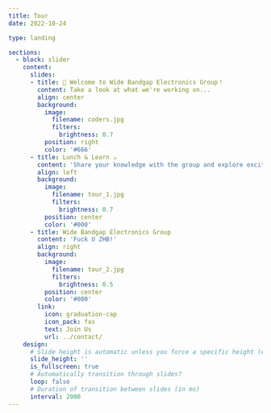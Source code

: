 ```yaml
---
title: Tour
date: 2022-10-24

type: landing

sections:
  - block: slider
    content:
      slides:
      - title: 👋 Welcome to Wide Bandgap Electronics Group！
        content: Take a look at what we're working on...
        align: center
        background:
          image:
            filename: coders.jpg
            filters:
              brightness: 0.7
          position: right
          color: '#666'
      - title: Lunch & Learn ☕️
        content: 'Share your knowledge with the group and explore exciting new topics together!'
        align: left
        background:
          image:
            filename: tour_1.jpg
            filters:
              brightness: 0.7
          position: center
          color: '#000'
      - title: Wide Bandgap Electronics Group
        content: 'Fuck U ZHB!'
        align: right
        background:
          image:
            filename: tour_2.jpg
            filters:
              brightness: 0.5
          position: center
          color: '#000'
        link:
          icon: graduation-cap
          icon_pack: fas
          text: Join Us
          url: ../contact/
    design:
      # Slide height is automatic unless you force a specific height (e.g. '400px')
      slide_height: ''
      is_fullscreen: true
      # Automatically transition through slides?
      loop: false
      # Duration of transition between slides (in ms)
      interval: 2000
---
```

